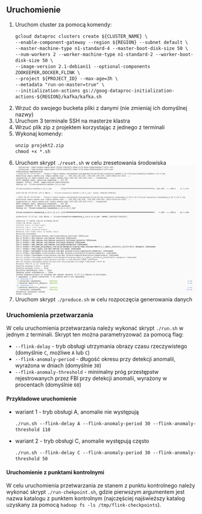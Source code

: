 ## Uruchomienie

1. Uruchom cluster za pomocą komendy:
    ```shell
    gcloud dataproc clusters create ${CLUSTER_NAME} \
    --enable-component-gateway --region ${REGION} --subnet default \
    --master-machine-type n1-standard-4 --master-boot-disk-size 50 \
    --num-workers 2 --worker-machine-type n1-standard-2 --worker-boot-disk-size 50 \
    --image-version 2.1-debian11 --optional-components ZOOKEEPER,DOCKER,FLINK \
    --project ${PROJECT_ID} --max-age=3h \
    --metadata "run-on-master=true" \
    --initialization-actions gs://goog-dataproc-initialization-actions-${REGION}/kafka/kafka.sh
    ```
2. Wrzuć do swojego bucketa pliki z danymi (nie zmieniaj ich domyślnej nazwy)
3. Uruchom 3 terminale SSH na masterze klastra
4. Wrzuć plik zip z projektem korzystając z jednego z terminali
5. Wykonaj komendy:
    ```shell
    unzip projekt2.zip
    chmod +x *.sh
    ```
6. Uruchom skrypt `./reset.sh` w celu zresetowania środowiska
   ![Wynik skryptu resetującego](wynik-skryptu-resetujacego.png)
7. Uruchom skrypt `./produce.sh` w celu rozpoczęcia generowania danych

### Uruchomienia przetwarzania

W celu uruchomienia przetwarzania należy wykonać skrypt `./run.sh` w jednym z terminali. Skrypt ten można parametryzować
za pomocą flag:

- `--flink-delay` - tryb obsługi utrzymania obrazy czasu rzeczywistego (domyślnie `C`, możliwe `A` lub `C`)
- `--flink-anomaly-period` - długość okresu przy detekcji anomalii, wyrażona w dniach (domyślnie `30`)
- `--flink-anomaly-threshold` - minimalny próg przestępstw rejestrowanych przez FBI przy detekcji anomalii, wyrażony w
  procentach (domyślnie `60`)

#### Przykładowe uruchomienie

- wariant 1 - tryb obsługi A, anomalie nie występują
    ```shell
    ./run.sh --flink-delay A --flink-anomaly-period 30 --flink-anomaly-threshold 110
    ```
- wariant 2 - tryb obsługi C, anomalie występują często
    ```shell
    ./run.sh --flink-delay C --flink-anomaly-period 30 --flink-anomaly-threshold 50
    ```

#### Uruchomienie z punktami kontrolnymi

W celu uruchomienia przetwarzania ze stanem z punktu kontrolnego należy wykonać skrypt `./run-chekpoint.sh`, gdzie
pierwszym argumentem jest nazwa katalogu z punktem kontrolnym (najczęściej najświeższy katalog uzyskany za
pomocą `hadoop fs -ls /tmp/flink-checkpoints`).